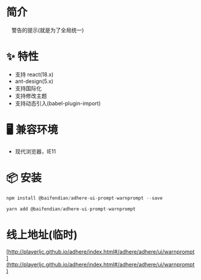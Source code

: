 # 简介
&ensp;&ensp;警告的提示(就是为了全局统一)

# ✨ 特性
- 支持 react(18.x)
- ant-design(5.x)
- 支持国际化
- 支持修改主题
- 支持动态引入(babel-plugin-import)

# 🖥 兼容环境
- 现代浏览器，IE11

# 📦 安装
```javascript
npm install @baifendian/adhere-ui-prompt-warnprompt --save
``` 

```javascript
yarn add @baifendian/adhere-ui-prompt-warnprompt
```

# 线上地址(临时)
[http://playerljc.github.io/adhere/index.html#/adhere/adhere/ui/warnprompt](http://playerljc.github.io/adhere/index.html#/adhere/adhere/ui/warnprompt)



